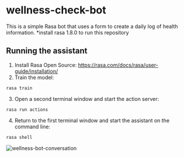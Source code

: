 # wellness-check-bot
This is a simple Rasa bot that uses a form to create a daily log of health information.
*install rasa 1.8.0 to run this repository

## Running the assistant
1. Install Rasa Open Source: https://rasa.com/docs/rasa/user-guide/installation/
2. Train the model:

``rasa train``

3. Open a second terminal window and start the action server:

``rasa run actions``

4. Return to the first terminal window and start the assistant on the command line:

``rasa shell``

![wellness-bot-conversation](https://github.com/karen-white/wellness-check-bot/blob/master/images/bot_conversation.png?raw=true)

